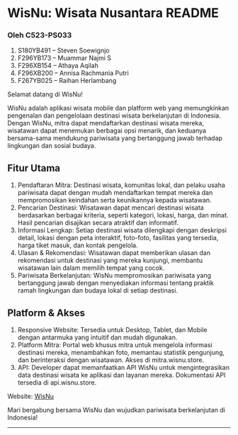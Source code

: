 # WisNu: Wisata Nusantara README
### Oleh C523-PS033
1. S180YB491 – Steven Soewignjo
2. F296YB173 – Muammar Najmi S
3. F296XB154 – Athaya Aqilah
4. F296XB200 – Annisa Rachmania Putri
5. F267YB025  – Raihan Herlambang 

Selamat datang di WisNu!

WisNu adalah aplikasi wisata mobile dan platform web yang memungkinkan pengenalan dan pengelolaan destinasi wisata berkelanjutan di Indonesia. Dengan WisNu, mitra dapat mendaftarkan destinasi wisata mereka, wisatawan dapat menemukan berbagai opsi menarik, dan keduanya bersama-sama mendukung pariwisata yang bertanggung jawab terhadap lingkungan dan sosial budaya.

## Fitur Utama
1. Pendaftaran Mitra: Destinasi wisata, komunitas lokal, dan pelaku usaha pariwisata dapat dengan mudah mendaftarkan tempat mereka dan mempromosikan keindahan serta keunikannya kepada wisatawan.
2. Pencarian Destinasi: Wisatawan dapat mencari destinasi wisata berdasarkan berbagai kriteria, seperti kategori, lokasi, harga, dan minat. Hasil pencarian disajikan secara atraktif dan informatif.
3. Informasi Lengkap: Setiap destinasi wisata dilengkapi dengan deskripsi detail, lokasi dengan peta interaktif, foto-foto, fasilitas yang tersedia, harga tiket masuk, dan kontak pengelola.
4. Ulasan & Rekomendasi: Wisatawan dapat memberikan ulasan dan rekomendasi untuk destinasi yang mereka kunjungi, membantu wisatawan lain dalam memilih tempat yang cocok.
5. Pariwisata Berkelanjutan: WisNu mempromosikan pariwisata yang bertanggung jawab dengan menyediakan informasi tentang praktik ramah lingkungan dan budaya lokal di setiap destinasi.

## Platform & Akses
1. Responsive Website: Tersedia untuk Desktop, Tablet, dan Mobile dengan antarmuka yang intuitif dan mudah digunakan.
2. Platform Mitra: Portal web khusus mitra untuk mengelola informasi destinasi mereka, menambahkan foto, memantau statistik pengunjung, dan berinteraksi dengan wisatawan. Akses di mitra.wisnu.store.
3. API: Developer dapat memanfaatkan API WisNu untuk mengintegrasikan data destinasi wisata ke aplikasi dan layanan mereka. Dokumentasi API tersedia di api.wisnu.store.

Website: [WisNu](https://www.wisnu.store)

Mari bergabung bersama WisNu dan wujudkan pariwisata berkelanjutan di Indonesia!

---
